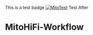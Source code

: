 This is a test badge [![MitoTest][mitotest-badge]][mitotest] Test After
# MitoHiFi-Workflow

[mitotest-badge]: https://github.com/nolwarre/MitoHiFi-Workflow/actions/workflows/blank.yml/badge.svg
[mitotest]: https://github.com/nolwarre/MitoHiFi-Workflow/actions?query=workflow%3ACI
